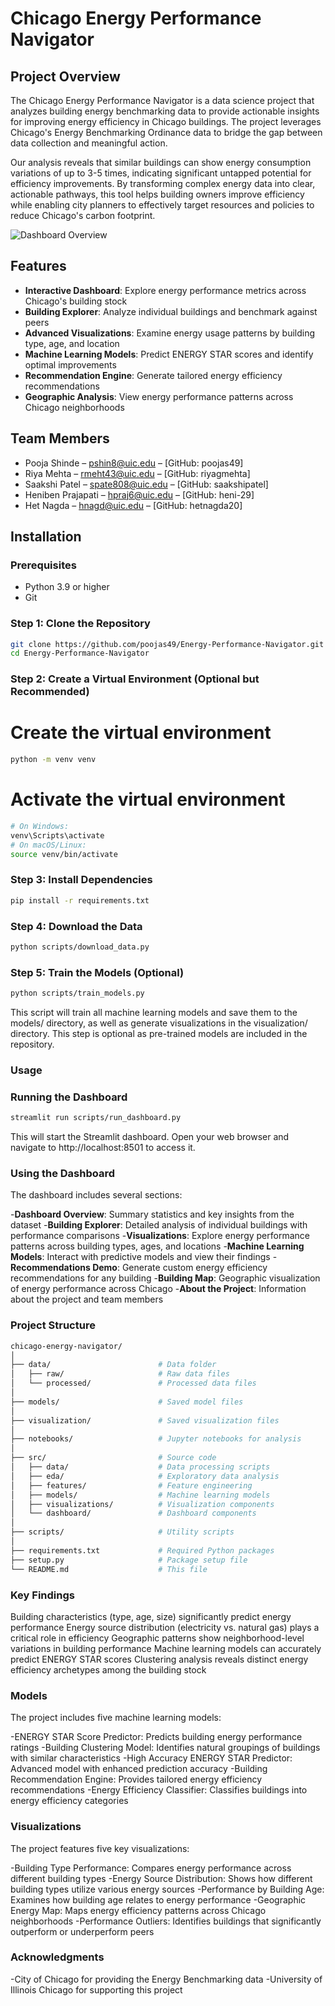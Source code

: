 # Chicago Energy Performance Navigator

## Project Overview

The Chicago Energy Performance Navigator is a data science project that analyzes building energy benchmarking data to provide actionable insights for improving energy efficiency in Chicago buildings. The project leverages Chicago's Energy Benchmarking Ordinance data to bridge the gap between data collection and meaningful action.

Our analysis reveals that similar buildings can show energy consumption variations of up to 3-5 times, indicating significant untapped potential for efficiency improvements. By transforming complex energy data into clear, actionable pathways, this tool helps building owners improve efficiency while enabling city planners to effectively target resources and policies to reduce Chicago's carbon footprint.

![Dashboard Overview](visualization/dashboard_overview.png)

## Features

- **Interactive Dashboard**: Explore energy performance metrics across Chicago's building stock
- **Building Explorer**: Analyze individual buildings and benchmark against peers
- **Advanced Visualizations**: Examine energy usage patterns by building type, age, and location
- **Machine Learning Models**: Predict ENERGY STAR scores and identify optimal improvements
- **Recommendation Engine**: Generate tailored energy efficiency recommendations
- **Geographic Analysis**: View energy performance patterns across Chicago neighborhoods

## Team Members

- Pooja Shinde – pshin8@uic.edu – [GitHub: poojas49]
- Riya Mehta – rmeht43@uic.edu – [GitHub: riyagmehta]
- Saakshi Patel – spate808@uic.edu – [GitHub: saakshipatel]
- Heniben Prajapati – hpraj6@uic.edu – [GitHub: heni-29]
- Het Nagda – hnagd@uic.edu – [GitHub: hetnagda20]

## Installation

### Prerequisites

- Python 3.9 or higher
- Git

### Step 1: Clone the Repository

```bash
git clone https://github.com/poojas49/Energy-Performance-Navigator.git
cd Energy-Performance-Navigator
```

### Step 2: Create a Virtual Environment (Optional but Recommended)
# Create the virtual environment
```bash
python -m venv venv
```

# Activate the virtual environment
```bash
# On Windows:
venv\Scripts\activate
# On macOS/Linux:
source venv/bin/activate
```

### Step 3: Install Dependencies
```bash
pip install -r requirements.txt
```

### Step 4: Download the Data
```bash
python scripts/download_data.py
```

### Step 5: Train the Models (Optional)
```bash
python scripts/train_models.py
```
This script will train all machine learning models and save them to the models/ directory, as well as generate visualizations in the visualization/ directory. This step is optional as pre-trained models are included in the repository.

### Usage
### Running the Dashboard
```bash
streamlit run scripts/run_dashboard.py
```
This will start the Streamlit dashboard. Open your web browser and navigate to http://localhost:8501 to access it.

### Using the Dashboard
The dashboard includes several sections:

-**Dashboard Overview**: Summary statistics and key insights from the dataset
-**Building Explorer**: Detailed analysis of individual buildings with performance comparisons
-**Visualizations**: Explore energy performance patterns across building types, ages, and locations
-**Machine Learning Models**: Interact with predictive models and view their findings
-**Recommendations Demo**: Generate custom energy efficiency recommendations for any building
-**Building Map**: Geographic visualization of energy performance across Chicago
-**About the Project**: Information about the project and team members

### Project Structure
```bash
chicago-energy-navigator/
│
├── data/                        # Data folder
│   ├── raw/                     # Raw data files
│   └── processed/               # Processed data files
│
├── models/                      # Saved model files
│
├── visualization/               # Saved visualization files
│
├── notebooks/                   # Jupyter notebooks for analysis
│
├── src/                         # Source code
│   ├── data/                    # Data processing scripts
│   ├── eda/                     # Exploratory data analysis
│   ├── features/                # Feature engineering
│   ├── models/                  # Machine learning models
│   ├── visualizations/          # Visualization components
│   └── dashboard/               # Dashboard components
│
├── scripts/                     # Utility scripts
│
├── requirements.txt             # Required Python packages
├── setup.py                     # Package setup file
└── README.md                    # This file
```

### Key Findings

Building characteristics (type, age, size) significantly predict energy performance
Energy source distribution (electricity vs. natural gas) plays a critical role in efficiency
Geographic patterns show neighborhood-level variations in building performance
Machine learning models can accurately predict ENERGY STAR scores
Clustering analysis reveals distinct energy efficiency archetypes among the building stock

### Models
The project includes five machine learning models:

-ENERGY STAR Score Predictor: Predicts building energy performance ratings
-Building Clustering Model: Identifies natural groupings of buildings with similar characteristics
-High Accuracy ENERGY STAR Predictor: Advanced model with enhanced prediction accuracy
-Building Recommendation Engine: Provides tailored energy efficiency recommendations
-Energy Efficiency Classifier: Classifies buildings into energy efficiency categories

### Visualizations
The project features five key visualizations:

-Building Type Performance: Compares energy performance across different building types
-Energy Source Distribution: Shows how different building types utilize various energy sources
-Performance by Building Age: Examines how building age relates to energy performance
-Geographic Energy Map: Maps energy efficiency patterns across Chicago neighborhoods
-Performance Outliers: Identifies buildings that significantly outperform or underperform peers

### Acknowledgments

-City of Chicago for providing the Energy Benchmarking data
-University of Illinois Chicago for supporting this project